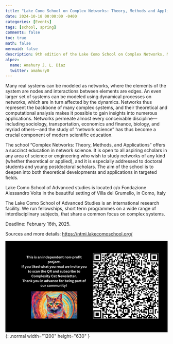 ```yaml
---
title: "Lake Como School on Complex Networks: Theory, Methods and Applications, 2025"
date: 2024-10-18 00:00:00 -0400
categories: [Events]
tags: [school, spring]
comments: false
toc: true
math: false
mermaid: false
description: 9th edition of the Lake Como School on Complex Networks, May 12-16, 2025, Villa del Grumello, Como, Italy
alpez:
  name: Amahury J. L. Diaz
  twitter: amahury0
---
```

Many real systems can be modeled as networks, where the elements of the system are nodes and interactions between elements are edges. An even larger set of systems can be modeled using dynamical processes on networks, which are in turn affected by the dynamics. Networks thus represent the backbone of many complex systems, and their theoretical and computational analysis makes it possible to gain insights into numerous applications. Networks permeate almost every conceivable discipline—including sociology, transportation, economics and finance, biology, and myriad others—and the study of “network science” has thus become a crucial component of modern scientific education.

The school “Complex Networks: Theory, Methods, and Applications” offers a succinct education in network science. It is open to all aspiring scholars in any area of science or engineering who wish to study networks of any kind (whether theoretical or applied), and it is especially addressed to doctoral students and young postdoctoral scholars. The aim of the school is to deepen into both theoretical developments and applications in targeted fields.

Lake Como School of Advanced studies is located c/o Fondazione Alessandro Volta in the beautiful setting of Villa del Grumello, in Como, Italy

The Lake Como School of Advanced Studies is an international research facility. We run fellowships, short term programmes on a wide range of interdisciplinary subjects, that share a common focus on complex systems.

Deadline: February 16th, 2025.

Sources and more details: https://ntmi.lakecomoschool.org/

![Desktop View](/assets/img/fix/complexity-cat-newsletter.png){: .normal width="1200" height="630" }
